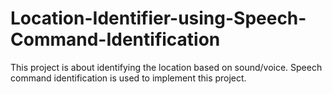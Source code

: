 # Location-Identifier-using-Speech-Command-Identification
This project is about identifying the location based on sound/voice. Speech command identification is used to implement this project.
